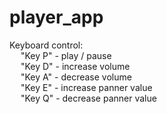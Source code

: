 # player_app <br />
Keyboard control: <br />
  &emsp; "Key P" - play / pause <br />
  &emsp; "Key D" - increase volume <br />
  &emsp; "Key A" - decrease volume <br />
  &emsp; "Key E" - increase panner value <br />
  &emsp; "Key Q" - decrease panner value <br />
